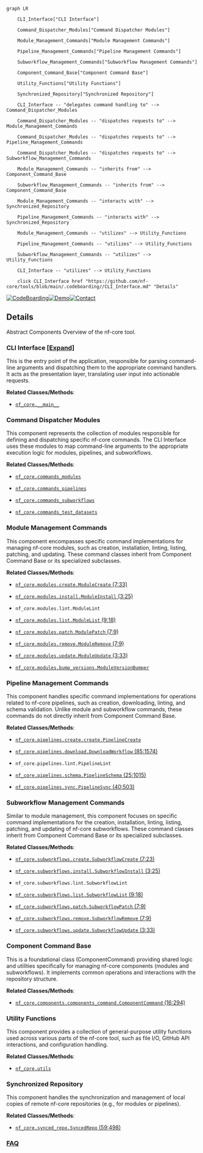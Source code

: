 ```mermaid

graph LR

    CLI_Interface["CLI Interface"]

    Command_Dispatcher_Modules["Command Dispatcher Modules"]

    Module_Management_Commands["Module Management Commands"]

    Pipeline_Management_Commands["Pipeline Management Commands"]

    Subworkflow_Management_Commands["Subworkflow Management Commands"]

    Component_Command_Base["Component Command Base"]

    Utility_Functions["Utility Functions"]

    Synchronized_Repository["Synchronized Repository"]

    CLI_Interface -- "delegates command handling to" --> Command_Dispatcher_Modules

    Command_Dispatcher_Modules -- "dispatches requests to" --> Module_Management_Commands

    Command_Dispatcher_Modules -- "dispatches requests to" --> Pipeline_Management_Commands

    Command_Dispatcher_Modules -- "dispatches requests to" --> Subworkflow_Management_Commands

    Module_Management_Commands -- "inherits from" --> Component_Command_Base

    Subworkflow_Management_Commands -- "inherits from" --> Component_Command_Base

    Module_Management_Commands -- "interacts with" --> Synchronized_Repository

    Pipeline_Management_Commands -- "interacts with" --> Synchronized_Repository

    Module_Management_Commands -- "utilizes" --> Utility_Functions

    Pipeline_Management_Commands -- "utilizes" --> Utility_Functions

    Subworkflow_Management_Commands -- "utilizes" --> Utility_Functions

    CLI_Interface -- "utilizes" --> Utility_Functions

    click CLI_Interface href "https://github.com/nf-core/tools/blob/main/.codeboarding//CLI_Interface.md" "Details"

```



[![CodeBoarding](https://img.shields.io/badge/Generated%20by-CodeBoarding-9cf?style=flat-square)](https://github.com/CodeBoarding/GeneratedOnBoardings)[![Demo](https://img.shields.io/badge/Try%20our-Demo-blue?style=flat-square)](https://www.codeboarding.org/demo)[![Contact](https://img.shields.io/badge/Contact%20us%20-%20contact@codeboarding.org-lightgrey?style=flat-square)](mailto:contact@codeboarding.org)



## Details



Abstract Components Overview of the nf-core tool.



### CLI Interface [[Expand]](./CLI_Interface.md)

This is the entry point of the application, responsible for parsing command-line arguments and dispatching them to the appropriate command handlers. It acts as the presentation layer, translating user input into actionable requests.





**Related Classes/Methods**:



- <a href="https://github.com/nf-core/tools/blob/main/nf_core/__main__.py" target="_blank" rel="noopener noreferrer">`nf_core.__main__`</a>





### Command Dispatcher Modules

This component represents the collection of modules responsible for defining and dispatching specific nf-core commands. The CLI Interface uses these modules to map command-line arguments to the appropriate execution logic for modules, pipelines, and subworkflows.





**Related Classes/Methods**:



- <a href="https://github.com/nf-core/tools/blob/main/nf_core/commands_modules.py" target="_blank" rel="noopener noreferrer">`nf_core.commands_modules`</a>

- <a href="https://github.com/nf-core/tools/blob/main/nf_core/commands_pipelines.py" target="_blank" rel="noopener noreferrer">`nf_core.commands_pipelines`</a>

- <a href="https://github.com/nf-core/tools/blob/main/nf_core/commands_subworkflows.py" target="_blank" rel="noopener noreferrer">`nf_core.commands_subworkflows`</a>

- <a href="https://github.com/nf-core/tools/blob/main/nf_core/commands_test_datasets.py" target="_blank" rel="noopener noreferrer">`nf_core.commands_test_datasets`</a>





### Module Management Commands

This component encompasses specific command implementations for managing nf-core modules, such as creation, installation, linting, listing, patching, and updating. These command classes inherit from Component Command Base or its specialized subclasses.





**Related Classes/Methods**:



- <a href="https://github.com/nf-core/tools/blob/main/nf_core/modules/create.py#L7-L33" target="_blank" rel="noopener noreferrer">`nf_core.modules.create.ModuleCreate` (7:33)</a>

- <a href="https://github.com/nf-core/tools/blob/main/nf_core/modules/install.py#L3-L25" target="_blank" rel="noopener noreferrer">`nf_core.modules.install.ModuleInstall` (3:25)</a>

- `nf_core.modules.lint.ModuleLint`

- <a href="https://github.com/nf-core/tools/blob/main/nf_core/modules/list.py#L9-L18" target="_blank" rel="noopener noreferrer">`nf_core.modules.list.ModuleList` (9:18)</a>

- <a href="https://github.com/nf-core/tools/blob/main/nf_core/modules/patch.py#L7-L9" target="_blank" rel="noopener noreferrer">`nf_core.modules.patch.ModulePatch` (7:9)</a>

- <a href="https://github.com/nf-core/tools/blob/main/nf_core/modules/remove.py#L7-L9" target="_blank" rel="noopener noreferrer">`nf_core.modules.remove.ModuleRemove` (7:9)</a>

- <a href="https://github.com/nf-core/tools/blob/main/nf_core/modules/update.py#L3-L33" target="_blank" rel="noopener noreferrer">`nf_core.modules.update.ModuleUpdate` (3:33)</a>

- <a href="https://github.com/nf-core/tools/blob/main/nf_core/modules/bump_versions.py" target="_blank" rel="noopener noreferrer">`nf_core.modules.bump_versions.ModuleVersionBumper`</a>





### Pipeline Management Commands

This component handles specific command implementations for operations related to nf-core pipelines, such as creation, downloading, linting, and schema validation. Unlike module and subworkflow commands, these commands do not directly inherit from Component Command Base.





**Related Classes/Methods**:



- <a href="https://github.com/nf-core/tools/blob/main/nf_core/pipelines/create/create.py" target="_blank" rel="noopener noreferrer">`nf_core.pipelines.create.create.PipelineCreate`</a>

- <a href="https://github.com/nf-core/tools/blob/main/nf_core/pipelines/download.py#L85-L1574" target="_blank" rel="noopener noreferrer">`nf_core.pipelines.download.DownloadWorkflow` (85:1574)</a>

- `nf_core.pipelines.lint.PipelineLint`

- <a href="https://github.com/nf-core/tools/blob/main/nf_core/pipelines/schema.py#L25-L1015" target="_blank" rel="noopener noreferrer">`nf_core.pipelines.schema.PipelineSchema` (25:1015)</a>

- <a href="https://github.com/nf-core/tools/blob/main/nf_core/pipelines/sync.py#L40-L503" target="_blank" rel="noopener noreferrer">`nf_core.pipelines.sync.PipelineSync` (40:503)</a>





### Subworkflow Management Commands

Similar to module management, this component focuses on specific command implementations for the creation, installation, linting, listing, patching, and updating of nf-core subworkflows. These command classes inherit from Component Command Base or its specialized subclasses.





**Related Classes/Methods**:



- <a href="https://github.com/nf-core/tools/blob/main/nf_core/subworkflows/create.py#L7-L23" target="_blank" rel="noopener noreferrer">`nf_core.subworkflows.create.SubworkflowCreate` (7:23)</a>

- <a href="https://github.com/nf-core/tools/blob/main/nf_core/subworkflows/install.py#L3-L25" target="_blank" rel="noopener noreferrer">`nf_core.subworkflows.install.SubworkflowInstall` (3:25)</a>

- `nf_core.subworkflows.lint.SubworkflowLint`

- <a href="https://github.com/nf-core/tools/blob/main/nf_core/subworkflows/list.py#L9-L18" target="_blank" rel="noopener noreferrer">`nf_core.subworkflows.list.SubworkflowList` (9:18)</a>

- <a href="https://github.com/nf-core/tools/blob/main/nf_core/subworkflows/patch.py#L7-L9" target="_blank" rel="noopener noreferrer">`nf_core.subworkflows.patch.SubworkflowPatch` (7:9)</a>

- <a href="https://github.com/nf-core/tools/blob/main/nf_core/subworkflows/remove.py#L7-L9" target="_blank" rel="noopener noreferrer">`nf_core.subworkflows.remove.SubworkflowRemove` (7:9)</a>

- <a href="https://github.com/nf-core/tools/blob/main/nf_core/subworkflows/update.py#L3-L33" target="_blank" rel="noopener noreferrer">`nf_core.subworkflows.update.SubworkflowUpdate` (3:33)</a>





### Component Command Base

This is a foundational class (ComponentCommand) providing shared logic and utilities specifically for managing nf-core components (modules and subworkflows). It implements common operations and interactions with the repository structure.





**Related Classes/Methods**:



- <a href="https://github.com/nf-core/tools/blob/main/nf_core/components/components_command.py#L16-L294" target="_blank" rel="noopener noreferrer">`nf_core.components.components_command.ComponentCommand` (16:294)</a>





### Utility Functions

This component provides a collection of general-purpose utility functions used across various parts of the nf-core tool, such as file I/O, GitHub API interactions, and configuration handling.





**Related Classes/Methods**:



- <a href="https://github.com/nf-core/tools/blob/main/nf_core/utils.py" target="_blank" rel="noopener noreferrer">`nf_core.utils`</a>





### Synchronized Repository

This component handles the synchronization and management of local copies of remote nf-core repositories (e.g., for modules or pipelines).





**Related Classes/Methods**:



- <a href="https://github.com/nf-core/tools/blob/main/nf_core/synced_repo.py#L59-L498" target="_blank" rel="noopener noreferrer">`nf_core.synced_repo.SyncedRepo` (59:498)</a>









### [FAQ](https://github.com/CodeBoarding/GeneratedOnBoardings/tree/main?tab=readme-ov-file#faq)